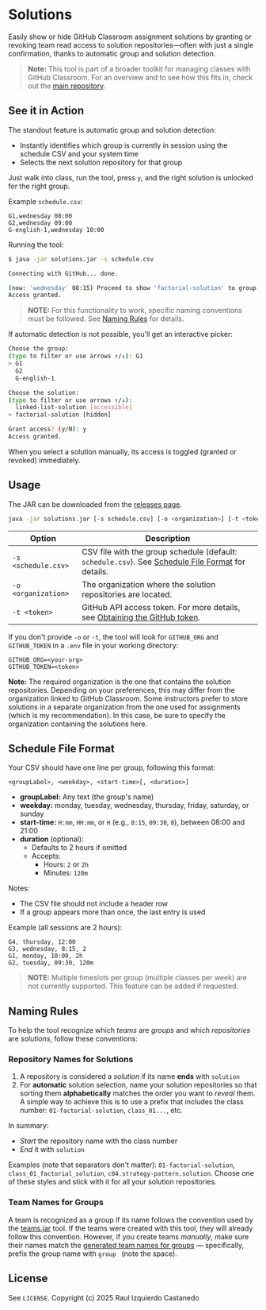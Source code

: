 # Solutions

Easily show or hide GitHub Classroom assignment solutions by granting or revoking team read access to solution repositories—often with just a single confirmation, thanks to automatic group and solution detection.

> **Note:** This tool is part of a broader toolkit for managing classes with GitHub Classroom. For an overview and to see how this fits in, check out the [main repository](https://github.com/raul-izquierdo/classroom-tools).

## See it in Action

The standout feature is automatic group and solution detection:
- Instantly identifies which group is currently in session using the schedule CSV and your system time
- Selects the next solution repository for that group

Just walk into class, run the tool, press `y`, and the right solution is unlocked for the right group.

Example `schedule.csv`:
```csv
G1,wednesday 08:00
G2,wednesday 09:00
G-english-1,wednesday 10:00
```

Running the tool:
```bash
$ java -jar solutions.jar -s schedule.csv

Connecting with GitHub... done.

(now: 'wednesday' 08:15) Proceed to show 'factorial-solution' to group 'G1'? (y/N): y
Access granted.
```

> **NOTE:** For this functionality to work, specific naming conventions must be followed. See [Naming Rules](#naming-rules) for details.

If automatic detection is not possible, you'll get an interactive picker:

```bash
Choose the group:
(type to filter or use arrows ↑/↓): G1
> G1
  G2
  G-english-1

Choose the solution:
(type to filter or use arrows ↑/↓):
  linked-list-solution [accessible]
> factorial-solution [hidden]

Grant access? (y/N): y
Access granted.
```

When you select a solution manually, its access is toggled (granted or revoked) immediately.

## Usage

The JAR can be downloaded from the [releases page](https://github.com/raul-izquierdo/solutions/releases).

```bash
java -jar solutions.jar [-s schedule.csv] [-o <organization>] [-t <token>]
```

| Option              | Description                                             |
|---------------------|---------------------------------------------------------|
| `-s <schedule.csv>` | CSV file with the group schedule (default: `schedule.csv`). See [Schedule File Format](#schedule-file-format) for details. |
| `-o <organization>` | The organization where the solution repositories are located.                               |
| `-t <token>`        | GitHub API access token. For more details, see [Obtaining the GitHub token](https://github.com/raul-izquierdo/classroom-tools#obtaining-the-github-token). |

If you don't provide `-o` or `-t`, the tool will look for `GITHUB_ORG` and `GITHUB_TOKEN` in a `.env` file in your working directory:
```dotenv
GITHUB_ORG=<your-org>
GITHUB_TOKEN=<token>
```

**Note:** The required organization is the one that contains the solution repositories. Depending on your preferences, this may differ from the organization linked to GitHub Classroom. Some instructors prefer to store solutions in a separate organization from the one used for assignments (which is my recommendation). In this case, be sure to specify the organization containing the solutions here.

## Schedule File Format

Your CSV should have one line per group, following this format:

```csv
<groupLabel>, <weekday>, <start-time>[, <duration>]
```

- **groupLabel:** Any text (the group's name)
- **weekday:** monday, tuesday, wednesday, thursday, friday, saturday, or sunday
- **start-time:** `H:mm`, `HH:mm`, or `H` (e.g., `8:15`, `09:30`, `8`), between 08:00 and 21:00
- **duration** (optional):
  - Defaults to 2 hours if omitted
  - Accepts:
    - Hours: `2` or `2h`
    - Minutes: `120m`

Notes:
- The CSV file should not include a header row
- If a group appears more than once, the last entry is used

Example (all sessions are 2 hours):
```csv
G4, thursday, 12:00
G3, wednesday, 8:15, 2
G1, monday, 10:00, 2h
G2, tuesday, 09:30, 120m
```

> **NOTE:** Multiple timeslots per group (multiple classes per week) are not currently supported. This feature can be added if requested.

## Naming Rules

To help the tool recognize which _teams_ are _groups_ and which _repositories_ are _solutions_, follow these conventions:

### Repository Names for Solutions

1. A repository is considered a _solution_ if its name **ends** with `solution`
2. For **automatic** solution selection, name your solution repositories so that sorting them **alphabetically** matches the order you want to _reveal_ them. A simple way to achieve this is to use a prefix that includes the class number: `01-factorial-solution`, `class_01...`, etc.

In summary:
- _Start_ the repository name with the class number
- _End_ it with `solution`

Examples (note that separators don't matter): `01-factorial-solution`, `class_01_factorial_solution`, `c04.strategy-pattern.solution`.
Choose one of these styles and stick with it for all your solution repositories.

### Team Names for Groups

A team is recognized as a group if its name follows the convention used by the [teams.jar](https://github.com/raul-izquierdo/teams) tool. If the teams were created with this tool, they will already follow this convention. However, if you create teams _manually_, make sure their names match the [generated team names for groups](https://github.com/raul-izquierdo/teams?tab=readme-ov-file#generated-team-names-for-groups) — specifically, prefix the group name with `group ` (note the space).


## License

See `LICENSE`.
Copyright (c) 2025 Raul Izquierdo Castanedo

